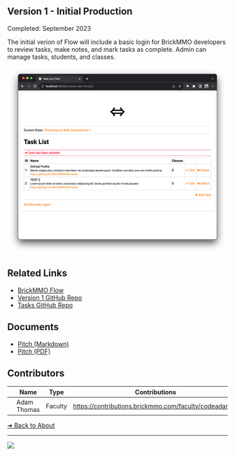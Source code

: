 ## Version 1 - Initial Production

Completed: September 2023

The initial verion of Flow will include a basic login for BrickMMO developers to review tasks, make notes, and mark tasks as complete. Admin can manage tasks, students, and classes. 

![BrickMMO](images/v1-screenshot-flow-tasks.png)

## Related Links

- [BrickMMO Flow](https://flow.brickmmo.com)
- [Version 1 GitHub Repo](https://github.com/BrickMMO/flow-v1)
- [Tasks GitHub Repo](https://github.com/BrickMMO/tasks)

## Documents

- [Pitch (Markdown)](v1/system-v1-pitch)
- [Pitch (PDF)](v1/system-v1-pitch.pdf)

## Contributors

|                                       | Name        | Type    | Contributions
| ------------------------------------- | ----------- | ------- | ---------------------------------------------------- |
| ![codeadamca](images/codeadamca.png) | Adam Thomas | Faculty | https://contributions.brickmmo.com/faculty/codeadamca |

[&#10132; Back to About](/flow-about/)

---

<a href="https://brickmmo.com">
<img src="https://brickmmo.com/images/brickmmo-logo-horizontal.jpg" width="100">
</a>
